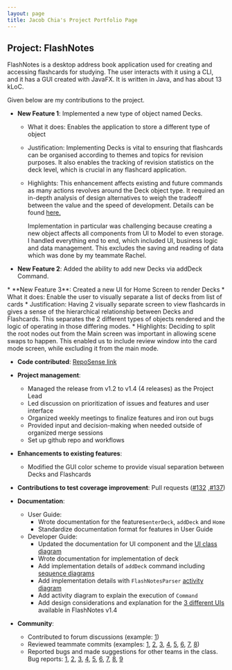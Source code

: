 ```yaml
---
layout: page
title: Jacob Chia's Project Portfolio Page
---
```


## Project: FlashNotes

FlashNotes is a desktop address book application used for creating and accessing flashcards for studying. 
The user interacts with it using a CLI, and it has a GUI created with JavaFX. It is written in Java, and has about 13 kLoC.

Given below are my contributions to the project.

* **New Feature 1**: Implemented a new type of object named Decks. 
    * What it does: Enables the application to store a different type of object
    * Justification: Implementing Decks is vital to ensuring that flashcards can be organised according to themes and topics for revision purposes. It also enables the tracking of revision statistics on the deck level, which is crucial in any flashcard application.
    * Highlights: This enhancement affects existing and future commands as many actions revolves around the Deck object type. It required an in-depth analysis of design alternatives to weigh the tradeoff between the value and the speed of development. Details can be found [here.](https://ay2021s1-cs2103t-t15-2.github.io/tp/DeveloperGuide.html#3-possible-designs-for-decks-in-main-mode)
    
        Implementation in particular was challenging because creating a new object affects all components from UI to Model to even storage. I handled everything end to end, which included UI, business logic and data management.
         This excludes the saving and reading of data which was done by my teammate Rachel.
  
* **New Feature 2**: Added the ability to add new Decks via addDeck Command.
<div style="page-break-after: always;"></div>  
* **New Feature 3**: Created a new UI for Home Screen to render Decks
    * What it does: Enable the user to visually separate a list of decks from list of cards
    * Justification: Having 2 visually separate screen to view flashcards in gives a sense of the hierarchical relationship between Decks and Flashcards. This separates the 2 different types of objects rendered and the logic of operating in those differing modes.
    * Highlights: Deciding to split the root nodes out from the Main screen was important in allowing scene swaps to happen. This enabled us to include review window into the card mode screen, while excluding it from the main mode.

* **Code contributed**: [RepoSense link](https://nus-cs2103-ay2021s1.github.io/tp-dashboard/#breakdown=true&search=chuyou&sort=groupTitle&sortWithin=title&since=2020-08-14&timeframe=commit&mergegroup=&groupSelect=groupByRepos&checkedFileTypes=docs~functional-code~test-code~other&tabOpen=true&tabType=authorship&tabAuthor=chuyouchia&tabRepo=AY2021S1-CS2103T-T15-2%2Ftp%5Bmaster%5D&authorshipIsMergeGroup=false&authorshipFileTypes=functional-code)

* **Project management**:
    * Managed the release from v1.2 to v1.4 (4 releases) as the Project Lead
    * Led discussion on prioritization of issues and features and user interface
    * Organized weekly meetings to finalize features and iron out bugs
    * Provided input and decision-making when needed outside of organized merge sessions
    * Set up github repo and workflows

* **Enhancements to existing features**:
    * Modified the GUI color scheme to provide visual separation between Decks and Flashcards

* **Contributions to test coverage improvement**: Pull requests ([#132](https://github.com/AY2021S1-CS2103T-T15-2/tp/pull/132/files) ,[#137](https://github.com/AY2021S1-CS2103T-T15-2/tp/pull/137/files))

* **Documentation**:
  * User Guide:
    * Wrote documentation for the features`enterDeck`, `addDeck` and `Home`
    * Standardize documentation format for features in User Guide
  * Developer Guide:
    * Updated the documentation for UI component and the [UI class diagram](https://ay2021s1-cs2103t-t15-2.github.io/tp/DeveloperGuide.html#ui-component)
    * Wrote documentation for implementation of deck
    * Add implementation details of `addDeck` command including [sequence diagrams](https://ay2021s1-cs2103t-t15-2.github.io/tp/DeveloperGuide.html#corresponding-sequence-diagram-for-adddeck-command)
    * Add implementation details with `FlashNotesParser` [activity diagram](https://ay2021s1-cs2103t-t15-2.github.io/tp/DeveloperGuide.html#corresponding-activity-diagram-for-flashnotesparser)
    * Add activity diagram to explain the execution of `Command`
    * Add design considerations and explanation for the [3 different UIs](https://ay2021s1-cs2103t-t15-2.github.io/tp/DeveloperGuide.html#implementation-of-ui-3-different-modes) available in FlashNotes v1.4

* **Community**:
    * Contributed to forum discussions (example: [1](https://github.com/nus-cs2103-AY2021S1/forum/issues/103))
    * Reviewed teammate commits (examples: [1](https://github.com/AY2021S1-CS2103T-T15-2/tp/pull/139), [2](https://github.com/AY2021S1-CS2103T-T15-2/tp/pull/46), [3](https://github.com/AY2021S1-CS2103T-T15-2/tp/pull/71), [4](https://github.com/AY2021S1-CS2103T-T15-2/tp/pull/76), [5](https://github.com/AY2021S1-CS2103T-T15-2/tp/pull/245), [6](https://github.com/AY2021S1-CS2103T-T15-2/tp/pull/176), [7](https://github.com/AY2021S1-CS2103T-T15-2/tp/pull/108), [8](https://github.com/AY2021S1-CS2103T-T15-2/tp/pull/110))
    * Reported bugs and made suggestions for other teams in the class. Bug reports: [1](https://github.com/chuyouchia/ped/issues/1), [2](https://github.com/chuyouchia/ped/issues/2), [3](https://github.com/chuyouchia/ped/issues/3), [4](https://github.com/chuyouchia/ped/issues/4), [5](https://github.com/chuyouchia/ped/issues/5), [6](https://github.com/chuyouchia/ped/issues/6), [7](https://github.com/chuyouchia/ped/issues/7), [8](https://github.com/chuyouchia/ped/issues/8), [9](https://github.com/chuyouchia/ped/issues/9)
